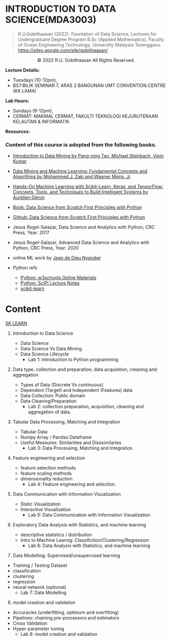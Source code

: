 # INTRODUCTION TO DATA SCIENCE(MDA3003)


>R.U.Gobithaasan (2022). Fountation of Data Science, Lectures for Undergraduate Degree Program B.Sc (Applied Mathematics), Faculty of Ocean Engineering Technology, University Malaysia Terengganu.
https://sites.google.com/site/gobithaasan/


<p align="center">
     © 2022 R.U. Gobithaasan All Rights Reserved.

</p>

**Lecture Details:**
- Tuesdays (10-12pm), 
- BS7:BILIK SEMINAR 7, ARAS 2 BANGUNAN UMT CONVENTION CENTRE (KK LAMA)

**Lab Hours:**
- Sundays (9-12pm), 
- CERMAT: MAKMAL CERMAT, FAKULTI TEKNOLOGI KEJURUTERAAN KELAUTAN & INFORMATIK



**Resources:** 
### Content of this course is adopted from the following books.
  - [Introduction to Data Mining by Pang-ning Tan, Michael Steinbach, Vipin Kumar](https://www-users.cse.umn.edu/~kumar001/dmbook/index.php)
  - [Data Mining and Machine Learning: Fundamental Concepts and Algorithms by
Mohammed J. Zaki and Wagner Meira, Jr](https://dataminingbook.info/)

 - [Hands-On Machine Learning with Scikit-Learn, Keras, and TensorFlow: Concepts, Tools, and Techniques to Build Intelligent Systems by Aurélien Géron](https://github.com/ageron/handson-ml2)

  - [Book: Data Science from Scratch First Principles with Python](https://www.oreilly.com/library/view/data-science-from/9781492041122/)
  - [Github: Data Science from Scratch First Principles with Python](https://github.com/joelgrus/data-science-from-scratch)
  - Jesus Rogel-Salazar, Data Science and Analytics with Python, CRC Press, Year: 2017
  - Jesus Rogel-Salazar, Advanced Data Science and Analytics with Python, CRC Press, Year: 2020
  - online ML work by [Jean de Dieu Nyandwi](https://nyandwi.com/machine_learning_complete/)
  



- Python refs  
  - [Python: w3schools Online Materials](https://www.w3schools.com/python/)
  -  [Python: SciPi Lecture Notes](http://scipy-lectures.org/)
  - [scikit-learn](https://scikit-learn.org/stable/user_guide.html)
  
 
 # Content
 [SK LEARN](https://scikit-learn.org/stable/user_guide.html) 

1. Introduction to Data Science
    - Data Science
    - Data Science Vs Data Mining.
    - Data Science Lifecycle
      - Lab 1: Introduction to Python programming

2. Data type, collection and preparation; data acquisition, cleaning and aggregation
    - Types of Data (Discrete Vs continuous) 
    - Dependent (Target) and Independent (Features) data
    - Data Collection: Public domain
    - Data Cleaning/Preparation
      -  Lab 2: collection preparation, acquisition, cleaning and aggregation of data.

3. Tabular Data Processing, Matching and Integration						

    - Tabular Data
    - Numpy Array / Pandas Dataframe
    - Useful Measures: Similarities and Disssimilaries
      - Lab 3: Data Processing, Matching and Integration

4. Feature engineering and selection						

    - feature selection methods
    - feature scaling methods
    - dimensionality reduction
      - Lab 4: Feature engineering and selection.

  
5. Data Communication with Information Visualization						
    - Static Visualization
    - Interactive Visualization
      - Lab 5: Data Communication with Information Visualization

6. Exploratory Data Analysis with Statistics, and machine learning

    - descriptive statistics / distribution
    - Intro to Machine Learnig: Classifiction/Clustering/Regression
      - Lab 6: Data Analysis with Statistics, and machine learning


7. Data Modelling: Supervised/unsupervised learning				
  - Training / Testing Dataset
  - classification
  - clustering
  - regression
  - neural network (optional)
      - Lab 7: Data Modelling


8. model creation and validation						

  - Accuracies (underfitting, optimum and overfitting)
  - Pipelines: chaining pre-processors and estimators
  - Cross Validation
  - Hyper-parameter tuning
    - Lab 8: model creation and validation


